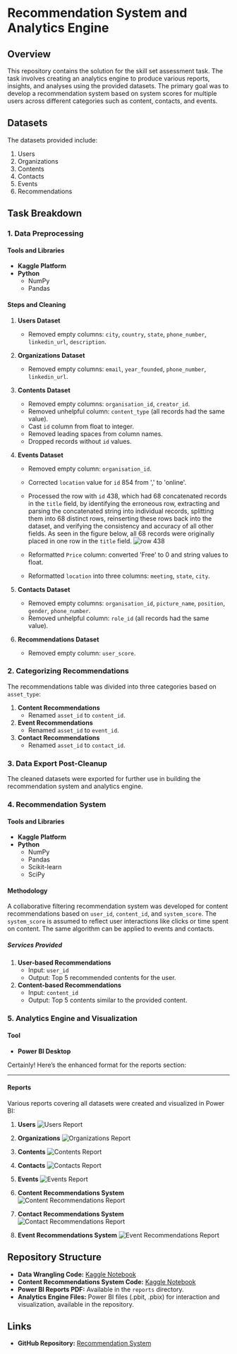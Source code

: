 # Recommendation System and Analytics Engine

## Overview

This repository contains the solution for the skill set assessment task. The task involves creating an analytics engine to produce various reports, insights, and analyses using the provided datasets. The primary goal was to develop a recommendation system based on system scores for multiple users across different categories such as content, contacts, and events.

## Datasets

The datasets provided include:
1. Users
2. Organizations
3. Contents
4. Contacts
5. Events
6. Recommendations

## Task Breakdown

### 1. Data Preprocessing

#### Tools and Libraries
- **Kaggle Platform**
- **Python**
  - NumPy
  - Pandas

#### Steps and Cleaning

1. **Users Dataset**
   - Removed empty columns: `city`, `country`, `state`, `phone_number`, `linkedin_url`, `description`.

2. **Organizations Dataset**
   - Removed empty columns: `email`, `year_founded`, `phone_number`, `linkedin_url`.

3. **Contents Dataset**
   - Removed empty columns: `organisation_id`, `creator_id`.
   - Removed unhelpful column: `content_type` (all records had the same value).
   - Cast `id` column from float to integer.
   - Removed leading spaces from column names.
   - Dropped records without `id` values.

4. **Events Dataset**
   - Removed empty column: `organisation_id`.
   - Corrected `location` value for `id` 854 from ',' to 'online'.
   - Processed the row with `id` 438, which had 68 concatenated records in the `title` field, by identifying the erroneous row, extracting and parsing the concatenated string into individual records, splitting them into 68 distinct rows, reinserting these rows back into the dataset, and verifying the consistency and accuracy of all other fields. As seen in the figure below, all 68 records were originally placed in one row in the `title` field.
![row 438](https://github.com/SwAt1563/recommendation-system/assets/79475839/c0fbe17c-9c84-43a8-9bb4-83c24debb998)

   - Reformatted `Price` column: converted 'Free' to 0 and string values to float.
   - Reformatted `location` into three columns: `meeting`, `state`, `city`.

6. **Contacts Dataset**
   - Removed empty columns: `organisation_id`, `picture_name`, `position`, `gender`, `phone_number`.
   - Removed unhelpful column: `role_id` (all records had the same value).

7. **Recommendations Dataset**
   - Removed empty column: `user_score`.

### 2. Categorizing Recommendations

The recommendations table was divided into three categories based on `asset_type`:
1. **Content Recommendations**
   - Renamed `asset_id` to `content_id`.
2. **Event Recommendations**
   - Renamed `asset_id` to `event_id`.
3. **Contact Recommendations**
   - Renamed `asset_id` to `contact_id`.

### 3. Data Export Post-Cleanup

The cleaned datasets were exported for further use in building the recommendation system and analytics engine.

### 4. Recommendation System

#### Tools and Libraries
- **Kaggle Platform**
- **Python**
  - NumPy
  - Pandas
  - Scikit-learn
  - SciPy

#### Methodology

A collaborative filtering recommendation system was developed for content recommendations based on `user_id`, `content_id`, and `system_score`. The `system_score` is assumed to reflect user interactions like clicks or time spent on content. The same algorithm can be applied to events and contacts.

##### Services Provided
1. **User-based Recommendations**
   - Input: `user_id`
   - Output: Top 5 recommended contents for the user.
2. **Content-based Recommendations**
   - Input: `content_id`
   - Output: Top 5 contents similar to the provided content.

### 5. Analytics Engine and Visualization

#### Tool
- **Power BI Desktop**

Certainly! Here’s the enhanced format for the reports section:

---

#### Reports

Various reports covering all datasets were created and visualized in Power BI:

1. **Users**
   ![Users Report](https://github.com/SwAt1563/recommendation-system/assets/79475839/9aeab5f1-a810-4b08-908a-6c1995bbd55f)

2. **Organizations**
   ![Organizations Report](https://github.com/SwAt1563/recommendation-system/assets/79475839/e21b6950-0aa6-4211-b18b-ebdcd1ac6e8e)

3. **Contents**
   ![Contents Report](https://github.com/SwAt1563/recommendation-system/assets/79475839/3d395d95-a2c0-4b6a-9a6b-9d38568871db)

4. **Contacts**
   ![Contacts Report](https://github.com/SwAt1563/recommendation-system/assets/79475839/71707ccc-8f0e-47c3-b91d-b5a1e8c6accd)

5. **Events**
   ![Events Report](https://github.com/SwAt1563/recommendation-system/assets/79475839/90ce93a0-0f35-4eab-9ce7-c78944d101b2)

6. **Content Recommendations System**
   ![Content Recommendations Report](https://github.com/SwAt1563/recommendation-system/assets/79475839/8052e426-ceca-4206-95a0-500a0cb4a760)

7. **Contact Recommendations System**
   ![Contact Recommendations Report](https://github.com/SwAt1563/recommendation-system/assets/79475839/c1468aea-3f96-4da9-b299-69f4faf907e6)

8. **Event Recommendations System**
   ![Event Recommendations Report](https://github.com/SwAt1563/recommendation-system/assets/79475839/f994ae38-028b-444e-901f-606ed85c4544)


## Repository Structure

- **Data Wrangling Code:** [Kaggle Notebook](https://www.kaggle.com/code/swat1563/data-wrangling)
- **Content Recommendations System Code:** [Kaggle Notebook](https://www.kaggle.com/code/swat1563/content-recommendations-system)
- **Power BI Reports PDF:** Available in the `reports` directory.
- **Analytics Engine Files:** Power BI files (.pbit, .pbix) for interaction and visualization, available in the repository.

## Links

- **GitHub Repository:** [Recommendation System](https://github.com/SwAt1563/recommendation-system)


